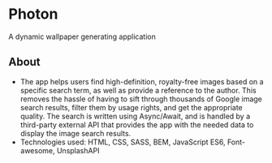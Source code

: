 # Photon
A dynamic wallpaper generating application

## About
- The app helps users find high-definition, royalty-free images based on a specific search term, as well as provide a reference to the author. This removes the hassle of having to sift through thousands of Google image search results, filter them by usage rights, and get the appropriate quality. The search is written using Async/Await, and is handled by a third-party external API that provides the app with the needed data to display the image search results. 
- Technologies used: HTML, CSS, SASS, BEM, JavaScript ES6, Font-awesome, UnsplashAPI
